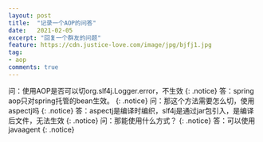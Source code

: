 ```yaml
---
layout: post
title:  "记录一个AOP的问答"
date:   2021-02-05
excerpt: "回复一个群友的问题"
feature: https://cdn.justice-love.com/image/jpg/bjfj1.jpg
tag:
- aop
comments: true
---
```


问：使用AOP是否可以切org.slf4j.Logger.error，不生效
{: .notice}
答：spring aop只对spring托管的bean生效。
{: .notice}
问：那这个方法需要怎么切，使用aspectj吗
{: .notice}
答：aspectj是编译时编织，slf4j是通过jar包引入，是编译后文件，无法生效
{: .notice}
问：那能使用什么方式？
{: .notice}
答：可以使用javaagent
{: .notice}
